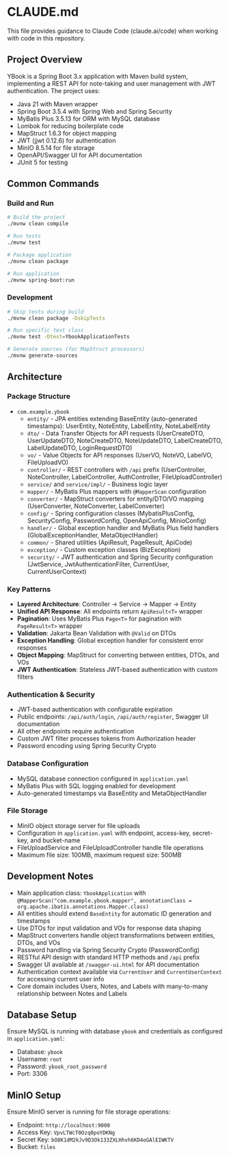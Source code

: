 # CLAUDE.md

This file provides guidance to Claude Code (claude.ai/code) when working with code in this repository.

## Project Overview

YBook is a Spring Boot 3.x application with Maven build system, implementing a REST API for note-taking and user management with JWT authentication. The project uses:
- Java 21 with Maven wrapper
- Spring Boot 3.5.4 with Spring Web and Spring Security
- MyBatis Plus 3.5.13 for ORM with MySQL database
- Lombok for reducing boilerplate code
- MapStruct 1.6.3 for object mapping
- JWT (jjwt 0.12.6) for authentication
- MinIO 8.5.14 for file storage
- OpenAPI/Swagger UI for API documentation
- JUnit 5 for testing

## Common Commands

### Build and Run
```bash
# Build the project
./mvnw clean compile

# Run tests
./mvnw test

# Package application
./mvnw clean package

# Run application
./mvnw spring-boot:run
```

### Development
```bash
# Skip tests during build
./mvnw clean package -DskipTests

# Run specific test class
./mvnw test -Dtest=YbookApplicationTests

# Generate sources (for MapStruct processors)
./mvnw generate-sources
```

## Architecture

### Package Structure
- `com.example.ybook`
  - `entity/` - JPA entities extending BaseEntity (auto-generated timestamps): UserEntity, NoteEntity, LabelEntity, NoteLabelEntity
  - `dto/` - Data Transfer Objects for API requests (UserCreateDTO, UserUpdateDTO, NoteCreateDTO, NoteUpdateDTO, LabelCreateDTO, LabelUpdateDTO, LoginRequestDTO)  
  - `vo/` - Value Objects for API responses (UserVO, NoteVO, LabelVO, FileUploadVO)
  - `controller/` - REST controllers with `/api` prefix (UserController, NoteController, LabelController, AuthController, FileUploadController)
  - `service/` and `service/impl/` - Business logic layer
  - `mapper/` - MyBatis Plus mappers with `@MapperScan` configuration
  - `converter/` - MapStruct converters for entity/DTO/VO mapping (UserConverter, NoteConverter, LabelConverter)
  - `config/` - Spring configuration classes (MybatisPlusConfig, SecurityConfig, PasswordConfig, OpenApiConfig, MinioConfig)
  - `handler/` - Global exception handler and MyBatis Plus field handlers (GlobalExceptionHandler, MetaObjectHandler)
  - `common/` - Shared utilities (ApiResult, PageResult, ApiCode)
  - `exception/` - Custom exception classes (BizException)
  - `security/` - JWT authentication and Spring Security configuration (JwtService, JwtAuthenticationFilter, CurrentUser, CurrentUserContext)

### Key Patterns
- **Layered Architecture**: Controller → Service → Mapper → Entity
- **Unified API Response**: All endpoints return `ApiResult<T>` wrapper
- **Pagination**: Uses MyBatis Plus `Page<T>` for pagination with `PageResult<T>` wrapper
- **Validation**: Jakarta Bean Validation with `@Valid` on DTOs
- **Exception Handling**: Global exception handler for consistent error responses
- **Object Mapping**: MapStruct for converting between entities, DTOs, and VOs
- **JWT Authentication**: Stateless JWT-based authentication with custom filters

### Authentication & Security
- JWT-based authentication with configurable expiration
- Public endpoints: `/api/auth/login`, `/api/auth/register`, Swagger UI documentation
- All other endpoints require authentication
- Custom JWT filter processes tokens from Authorization header
- Password encoding using Spring Security Crypto

### Database Configuration
- MySQL database connection configured in `application.yaml`
- MyBatis Plus with SQL logging enabled for development
- Auto-generated timestamps via BaseEntity and MetaObjectHandler

### File Storage
- MinIO object storage server for file uploads
- Configuration in `application.yaml` with endpoint, access-key, secret-key, and bucket-name
- FileUploadService and FileUploadController handle file operations
- Maximum file size: 100MB, maximum request size: 500MB

## Development Notes

- Main application class: `YbookApplication` with `@MapperScan("com.example.ybook.mapper", annotationClass = org.apache.ibatis.annotations.Mapper.class)`
- All entities should extend `BaseEntity` for automatic ID generation and timestamps
- Use DTOs for input validation and VOs for response data shaping  
- MapStruct converters handle object transformations between entities, DTOs, and VOs
- Password handling via Spring Security Crypto (PasswordConfig)
- RESTful API design with standard HTTP methods and `/api` prefix
- Swagger UI available at `/swagger-ui.html` for API documentation
- Authentication context available via `CurrentUser` and `CurrentUserContext` for accessing current user info
- Core domain includes Users, Notes, and Labels with many-to-many relationship between Notes and Labels

## Database Setup
Ensure MySQL is running with database `ybook` and credentials as configured in `application.yaml`:
- Database: `ybook` 
- Username: `root`
- Password: `ybook_root_password`
- Port: 3306

## MinIO Setup
Ensure MinIO server is running for file storage operations:
- Endpoint: `http://localhost:9000`
- Access Key: `VpvLTWcT0Ozq0poYDKNg`
- Secret Key: `bO8K1dM2kJv9D3Ok133ZXLHhvh6KD4oGAlEIWKTV`
- Bucket: `files`